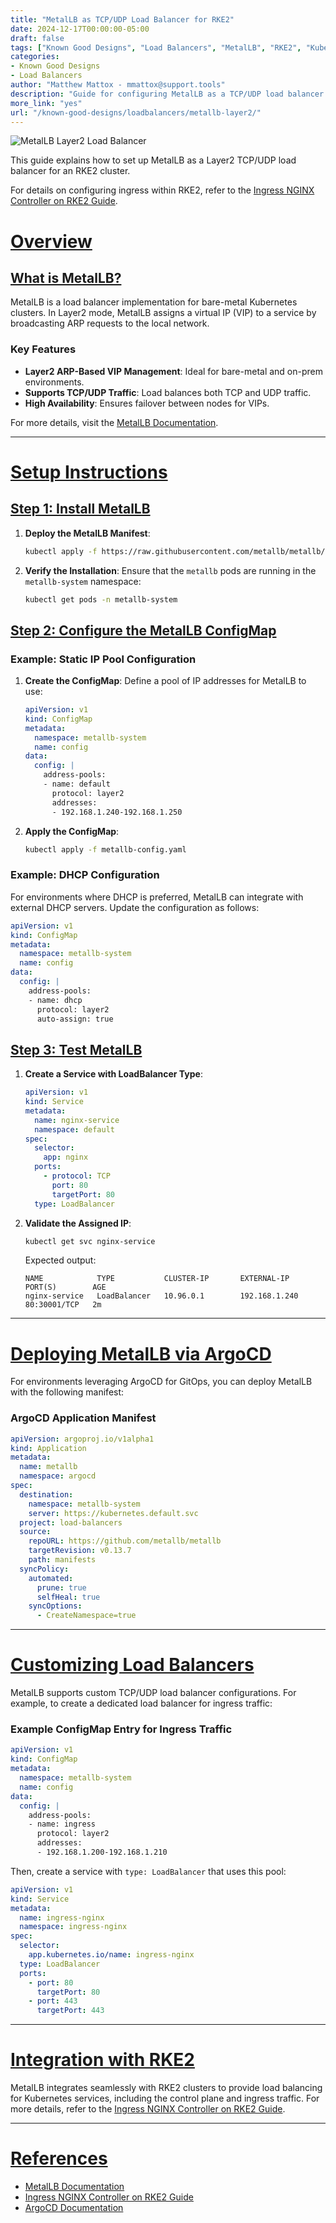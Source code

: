 ```yaml
---
title: "MetalLB as TCP/UDP Load Balancer for RKE2"
date: 2024-12-17T00:00:00-05:00
draft: false
tags: ["Known Good Designs", "Load Balancers", "MetalLB", "RKE2", "Kubernetes"]
categories:
- Known Good Designs
- Load Balancers
author: "Matthew Mattox - mmattox@support.tools"
description: "Guide for configuring MetalLB as a TCP/UDP load balancer in Layer2 mode for an RKE2 cluster."
more_link: "yes"
url: "/known-good-designs/loadbalancers/metallb-layer2/"
---
```


![MetalLB Layer2 Load Balancer](https://cdn.support.tools/known-good-designs/load-balancers/metallb-layer2/metallb-architecture.png)

This guide explains how to set up MetalLB as a Layer2 TCP/UDP load balancer for an RKE2 cluster.

For details on configuring ingress within RKE2, refer to the [Ingress NGINX Controller on RKE2 Guide](/known-good-designs/loadbalancers/ingress-nginx-controller-on-rke2/).

<!--more-->

# [Overview](#overview)

## [What is MetalLB?](#what-is-metallb)
MetalLB is a load balancer implementation for bare-metal Kubernetes clusters. In Layer2 mode, MetalLB assigns a virtual IP (VIP) to a service by broadcasting ARP requests to the local network.

### Key Features
- **Layer2 ARP-Based VIP Management**: Ideal for bare-metal and on-prem environments.
- **Supports TCP/UDP Traffic**: Load balances both TCP and UDP traffic.
- **High Availability**: Ensures failover between nodes for VIPs.

For more details, visit the [MetalLB Documentation](https://metallb.universe.tf/).

---

# [Setup Instructions](#setup-instructions)

## [Step 1: Install MetalLB](#step-1-install-metallb)

1. **Deploy the MetalLB Manifest**:
   ```bash
   kubectl apply -f https://raw.githubusercontent.com/metallb/metallb/v0.13.7/manifests/metallb.yaml
   ```

2. **Verify the Installation**:
   Ensure that the `metallb` pods are running in the `metallb-system` namespace:
   ```bash
   kubectl get pods -n metallb-system
   ```

## [Step 2: Configure the MetalLB ConfigMap](#step-2-configure-the-metallb-configmap)

### Example: Static IP Pool Configuration
1. **Create the ConfigMap**:
   Define a pool of IP addresses for MetalLB to use:
   ```yaml
   apiVersion: v1
   kind: ConfigMap
   metadata:
     namespace: metallb-system
     name: config
   data:
     config: |
       address-pools:
       - name: default
         protocol: layer2
         addresses:
         - 192.168.1.240-192.168.1.250
   ```

2. **Apply the ConfigMap**:
   ```bash
   kubectl apply -f metallb-config.yaml
   ```

### Example: DHCP Configuration
For environments where DHCP is preferred, MetalLB can integrate with external DHCP servers. Update the configuration as follows:
   ```yaml
   apiVersion: v1
   kind: ConfigMap
   metadata:
     namespace: metallb-system
     name: config
   data:
     config: |
       address-pools:
       - name: dhcp
         protocol: layer2
         auto-assign: true
   ```

## [Step 3: Test MetalLB](#step-3-test-metallb)

1. **Create a Service with LoadBalancer Type**:
   ```yaml
   apiVersion: v1
   kind: Service
   metadata:
     name: nginx-service
     namespace: default
   spec:
     selector:
       app: nginx
     ports:
       - protocol: TCP
         port: 80
         targetPort: 80
     type: LoadBalancer
   ```

2. **Validate the Assigned IP**:
   ```bash
   kubectl get svc nginx-service
   ```
   Expected output:
   ```plaintext
   NAME            TYPE           CLUSTER-IP       EXTERNAL-IP    PORT(S)        AGE
   nginx-service   LoadBalancer   10.96.0.1        192.168.1.240  80:30001/TCP   2m
   ```

---

# [Deploying MetalLB via ArgoCD](#deploying-metallb-via-argocd)

For environments leveraging ArgoCD for GitOps, you can deploy MetalLB with the following manifest:

### ArgoCD Application Manifest
```yaml
apiVersion: argoproj.io/v1alpha1
kind: Application
metadata:
  name: metallb
  namespace: argocd
spec:
  destination:
    namespace: metallb-system
    server: https://kubernetes.default.svc
  project: load-balancers
  source:
    repoURL: https://github.com/metallb/metallb
    targetRevision: v0.13.7
    path: manifests
  syncPolicy:
    automated:
      prune: true
      selfHeal: true
    syncOptions:
      - CreateNamespace=true
```

---

# [Customizing Load Balancers](#customizing-load-balancers)

MetalLB supports custom TCP/UDP load balancer configurations. For example, to create a dedicated load balancer for ingress traffic:

### Example ConfigMap Entry for Ingress Traffic
```yaml
apiVersion: v1
kind: ConfigMap
metadata:
  namespace: metallb-system
  name: config
data:
  config: |
    address-pools:
    - name: ingress
      protocol: layer2
      addresses:
      - 192.168.1.200-192.168.1.210
```

Then, create a service with `type: LoadBalancer` that uses this pool:
```yaml
apiVersion: v1
kind: Service
metadata:
  name: ingress-nginx
  namespace: ingress-nginx
spec:
  selector:
    app.kubernetes.io/name: ingress-nginx
  type: LoadBalancer
  ports:
    - port: 80
      targetPort: 80
    - port: 443
      targetPort: 443
```

---

# [Integration with RKE2](#integration-with-rke2)

MetalLB integrates seamlessly with RKE2 clusters to provide load balancing for Kubernetes services, including the control plane and ingress traffic. For more details, refer to the [Ingress NGINX Controller on RKE2 Guide](/known-good-designs/loadbalancers/ingress-nginx-controller-on-rke2/).

---

# [References](#references)
- [MetalLB Documentation](https://metallb.universe.tf/)
- [Ingress NGINX Controller on RKE2 Guide](/known-good-designs/loadbalancers/ingress-nginx-controller-on-rke2/)
- [ArgoCD Documentation](https://argoproj.github.io/argo-cd/)